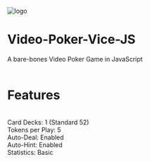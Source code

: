 ![logo](https://github.com/lexterror/Video-Poker-Vice-JS/assets/16135535/cb83aeef-d3aa-4ea7-b00b-9eda5a144ac8)

# Video-Poker-Vice-JS<br>
A bare-bones Video Poker Game in JavaScript<br>
<br>
# Features
<br>
Card Decks: 1 (Standard 52)<br>
Tokens per Play: 5<br>
Auto-Deal: Enabled<br>
Auto-Hint: Enabled<br>
Statistics: Basic<br><br>

